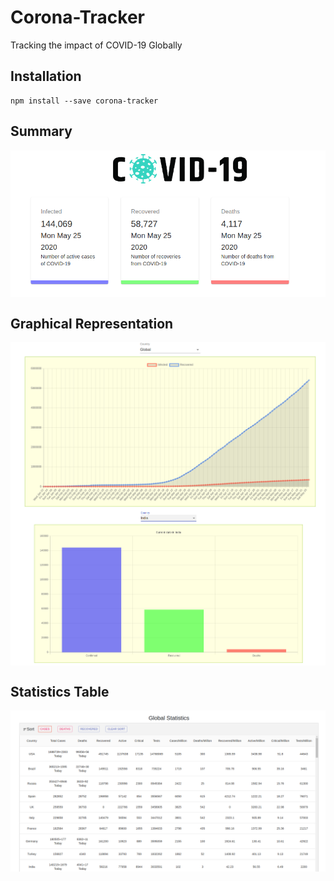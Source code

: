 # Corona-Tracker
Tracking the impact of COVID-19 Globally


## Installation
```
npm install --save corona-tracker
```


## Summary
<img src="https://github.com/hrshtpnt/Corona-Tracker/blob/master/src/images/screenshots/first-section.PNG" align="center" width="800">

## Graphical Representation
<img src="https://github.com/hrshtpnt/Corona-Tracker/blob/master/src/images/screenshots/graph1.PNG" align="center" width="800">
<img src="https://github.com/hrshtpnt/Corona-Tracker/blob/master/src/images/screenshots/graph2.PNG" align="center" width="800">

## Statistics Table
<img src="https://github.com/hrshtpnt/Corona-Tracker/blob/master/src/images/screenshots/stats.PNG" align="center" width="800">
